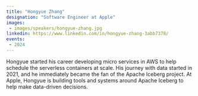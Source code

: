 ```yaml
---
title: "Hongyue Zhang"
designation: "Software Engineer at Apple"
images:
 - images/speakers/hongyue-zhang.jpg
linkedin: https://www.linkedin.com/in/hongyue-zhang-3abb7378/
events:
 - 2024
---
```


Hongyue started his career developing micro services in AWS to help schedule the serverless containers at scale. His journey with data started in 2021, and he immediately became the fan of the Apache Iceberg project. At Apple, Hongyue is building tools and systems around Apache Iceberg to help make data-driven decisions.